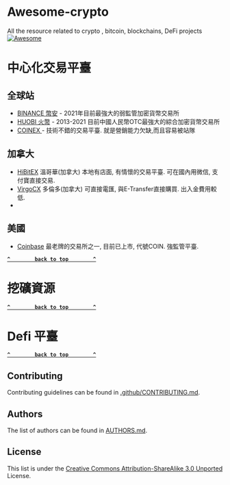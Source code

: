 # Awesome-crypto
All the resource related to crypto , bitcoin,  blockchains, DeFi projects
[![Awesome](https://cdn.rawgit.com/sindresorhus/awesome/d7305f38d29fed78fa85652e3a63e154dd8e8829/media/badge.svg)](https://github.com/9cat/awesome-crypto) 

# 中心化交易平臺

## 全球站
- [BINANCE 幣安](https://www.binance.com/zh-CN/register?ref=ZYWF115V) -  2021年目前最強大的弱監管加密貨幣交易所
- [HUOBI   火幣](https://www.huobi.pe/zh-cn/topic/invited/?invite_code=48b53) -  2013-2021 目前中國人民幣OTC最強大的綜合加密貨幣交易所
- [COINEX ](https://www.coinex.com/register?refer_code=pkz6r) - 技術不錯的交易平臺. 就是營銷能力欠缺,而且容易被站隊


## 加拿大
- [HiBitEX](https://www.hibitex.com/zh_CN/register?inviteCode=WTTLLZT) 溫哥華(加拿大) 本地有店面, 有情懷的交易平臺. 可在國內用微信, 支付寶直接交易. 
- [VirgoCX](https://www.virgocx.ca/page#/register?code=o97aZr0d) 多倫多(加拿大) 可直接電匯, 與E-Transfer直接購買. 出入金費用較低. 
- 


## 美國
- [Coinbase](https://www.coinbase.com/join/temple) 最老牌的交易所之一, 目前已上市, 代號COIN.  強監管平臺.
 


**[`^        back to top        ^`](#)**


# 挖礦資源


**[`^        back to top        ^`](#)**



# Defi 平臺

**[`^        back to top        ^`](#)**

## Contributing

Contributing guidelines can be found in [.github/CONTRIBUTING.md](.github/CONTRIBUTING.md).

## Authors

The list of authors can be found in [AUTHORS.md](AUTHORS.md).

## License

This list is under the [Creative Commons Attribution-ShareAlike 3.0 Unported](LICENSE) License.
